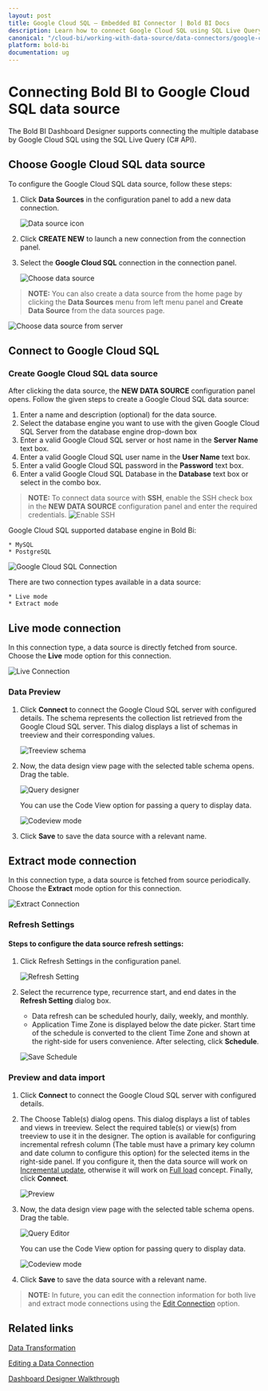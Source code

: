 ```yaml
---
layout: post
title: Google Cloud SQL – Embedded BI Connector | Bold BI Docs
description: Learn how to connect Google Cloud SQL using SQL Live Query with Bold BI deployed in your server and create data source.
canonical: "/cloud-bi/working-with-data-source/data-connectors/google-cloud-sql/"
platform: bold-bi
documentation: ug
---
```

 
# Connecting Bold BI to Google Cloud SQL data source
The Bold BI Dashboard Designer supports connecting the multiple database by Google Cloud SQL using the SQL Live Query (C# API).

## Choose Google Cloud SQL data source
To configure the Google Cloud SQL data source, follow these steps: 
1. Click **Data Sources** in the configuration panel to add a new data connection.

   ![Data source icon](/static/assets/embedded/working-with-datasource/data-connectors/images/common/DataSourcesIcon.png)

2. Click **CREATE NEW** to launch a new connection from the connection panel.
3. Select the **Google Cloud SQL** connection in the connection panel.

   ![Choose data source](/static/assets/embedded/working-with-datasource/data-connectors/images/GoogleCloudSQL/ChooseDS.png)

> **NOTE:**  You can also create a data source from the home page by clicking the **Data Sources** menu from left menu panel and **Create Data Source** from the data sources page.

   ![Choose data source from server](/static/assets/embedded/working-with-datasource/data-connectors/images/GoogleCloudSQL/ChooseDS_server.png)

## Connect to Google Cloud SQL
### Create Google Cloud SQL data source
After clicking the data source, the **NEW DATA SOURCE** configuration panel opens. Follow the given steps to create a Google Cloud SQL data source: 
1. Enter a name and description (optional) for the data source. 
2. Select the database engine you want to use with the given Google Cloud SQL Server from the database engine drop-down box
3. Enter a valid Google Cloud SQL  server or host name in the **Server Name** text box.
4. Enter a valid Google Cloud SQL user name in the **User Name** text box. 
5. Enter a valid Google Cloud SQL  password in the **Password** text box.
6. Enter a valid Google Cloud SQL  Database in the **Database** text box or select in the combo box.

> **NOTE:**  To connect data source with **SSH**, enable the SSH check box in the **NEW DATA SOURCE** configuration panel and enter the required credentials.
![Enable SSH](/static/assets/embedded/working-with-datasource/images/enable-ssh.png#max-width=60%)
 
Google Cloud SQL supported database engine in Bold Bi:

	* MySQL
	* PostgreSQL

![Google Cloud SQL Connection](/static/assets/embedded/working-with-datasource/data-connectors/images/GoogleCloudSQL/GoogleCloudSQL_Connection.png)

There are two connection types available in a data source:

	* Live mode
	* Extract mode

## Live mode connection

In this connection type, a data source is directly fetched from source. Choose the **Live** mode option for this connection.

![Live Connection](/static/assets/embedded/working-with-datasource/data-connectors/images/GoogleCloudSQL/GoogleCloudSQL_Live_Connection.png)

### Data Preview
1. Click **Connect** to connect the Google Cloud SQL server with configured details. 
The schema represents the collection list retrieved from the Google Cloud SQL server. This dialog displays a list of schemas in treeview and their corresponding values.

   ![Treeview schema](/static/assets/embedded/working-with-datasource/data-connectors/images/common/Treeview_schema.png)

2. Now, the data design view page with the selected table schema opens. Drag the table.

   ![Query designer](/static/assets/embedded/working-with-datasource/data-connectors/images/common/QueryEditor_sql.png)

    You can use the Code View option for passing a query to display data.

   ![Codeview mode](/static/assets/embedded/working-with-datasource/data-connectors/images/common/CodeViewMode.png)

3. Click **Save** to save the data source with a relevant name.

## Extract mode connection 

In this connection type, a data source is fetched from source periodically. Choose the **Extract** mode option for this connection.

![Extract Connection](/static/assets/embedded/working-with-datasource/data-connectors/images/GoogleCloudSQL/GoogleCloudSQL_Extract_Connection.png)

### Refresh Settings
#### Steps to configure the data source refresh settings:
1. Click Refresh Settings in the configuration panel.

    ![Refresh Setting](/static/assets/embedded/working-with-datasource/data-connectors/images/GoogleCloudSQL/GoogleCloudSQL_Refresh_Setting.png)

2. Select the recurrence type, recurrence start, and end dates in the **Refresh Setting** dialog box.
	* Data refresh can be scheduled hourly, daily, weekly, and monthly.
	* Application Time Zone is displayed below the date picker. Start time of the schedule is converted to the client Time Zone and shown at the right-side for users convenience. After selecting, click **Schedule**.

	![Save Schedule](/static/assets/embedded/working-with-datasource/data-connectors/images/common/RefreshSetting.png)

### Preview and data import
1. Click **Connect** to connect the Google Cloud SQL server with configured details.
2. The Choose Table(s) dialog opens. This dialog displays a list of tables and views in treeview. Select the required table(s) or view(s) from treeview to use it in the designer.
The option is available for configuring incremental refresh column (The table must have a primary key column and date column to configure this option) for the selected items in the right-side panel. If you configure it, then the data source will work on [Incremental update](/embedded-bi/working-with-data-source/data-connectors/sql-data-source/#incremental-update), otherwise it will work on [Full load](/embedded-bi/working-with-data-source/data-connectors/sql-data-source/#full-load) concept. Finally, click **Connect**.

   ![Preview](/static/assets/embedded/working-with-datasource/data-connectors/images/common/Preview_Extract.png)

3. Now, the data design view page with the selected table schema opens. Drag the table.

   ![Query Editor](/static/assets/embedded/working-with-datasource/data-connectors/images/common/QueryEditor_Extract.png)
    
    You can use the Code View option for passing query to display data.

   ![Codeview mode](/static/assets/embedded/working-with-datasource/data-connectors/images/common/CodeViewMode_Extract.png)

4. Click **Save** to save the data source with a relevant name.

> **NOTE:**  In future, you can edit the connection information for both live and extract mode connections using the [Edit Connection](/embedded-bi/working-with-data-source/editing-a-data-connection/) option.

## Related links
[Data Transformation](/embedded-bi/working-with-data-source/transforming-data/joining-table/)

[Editing a Data Connection](/embedded-bi/working-with-data-source/editing-a-data-connection/)   

[Dashboard Designer Walkthrough](/embedded-bi/getting-started/quick-start/)